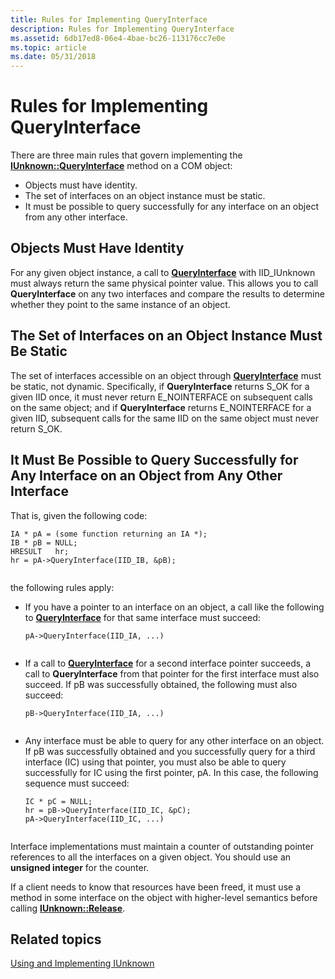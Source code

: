 ```yaml
---
title: Rules for Implementing QueryInterface
description: Rules for Implementing QueryInterface
ms.assetid: 6db17ed8-06e4-4bae-bc26-113176cc7e0e
ms.topic: article
ms.date: 05/31/2018
---
```


# Rules for Implementing QueryInterface

There are three main rules that govern implementing the [**IUnknown::QueryInterface**](/windows/desktop/api/Unknwn/nf-unknwn-iunknown-queryinterface(q_)) method on a COM object:

-   Objects must have identity.
-   The set of interfaces on an object instance must be static.
-   It must be possible to query successfully for any interface on an object from any other interface.

## Objects Must Have Identity

For any given object instance, a call to [**QueryInterface**](/windows/desktop/api/Unknwn/nf-unknwn-iunknown-queryinterface(q_)) with IID\_IUnknown must always return the same physical pointer value. This allows you to call **QueryInterface** on any two interfaces and compare the results to determine whether they point to the same instance of an object.

## The Set of Interfaces on an Object Instance Must Be Static

The set of interfaces accessible on an object through [**QueryInterface**](/windows/desktop/api/Unknwn/nf-unknwn-iunknown-queryinterface(q_)) must be static, not dynamic. Specifically, if **QueryInterface** returns S\_OK for a given IID once, it must never return E\_NOINTERFACE on subsequent calls on the same object; and if **QueryInterface** returns E\_NOINTERFACE for a given IID, subsequent calls for the same IID on the same object must never return S\_OK.

## It Must Be Possible to Query Successfully for Any Interface on an Object from Any Other Interface

That is, given the following code:

``` syntax
IA * pA = (some function returning an IA *); 
IB * pB = NULL; 
HRESULT   hr; 
hr = pA->QueryInterface(IID_IB, &pB); 
 
```

the following rules apply:

-   If you have a pointer to an interface on an object, a call like the following to [**QueryInterface**](/windows/desktop/api/Unknwn/nf-unknwn-iunknown-queryinterface(q_)) for that same interface must succeed:

    ``` syntax
    pA->QueryInterface(IID_IA, ...) 
     
    ```

-   If a call to [**QueryInterface**](/windows/desktop/api/Unknwn/nf-unknwn-iunknown-queryinterface(q_)) for a second interface pointer succeeds, a call to **QueryInterface** from that pointer for the first interface must also succeed. If pB was successfully obtained, the following must also succeed:

    ``` syntax
    pB->QueryInterface(IID_IA, ...) 
     
    ```

-   Any interface must be able to query for any other interface on an object. If pB was successfully obtained and you successfully query for a third interface (IC) using that pointer, you must also be able to query successfully for IC using the first pointer, pA. In this case, the following sequence must succeed:

    ``` syntax
    IC * pC = NULL; 
    hr = pB->QueryInterface(IID_IC, &pC); 
    pA->QueryInterface(IID_IC, ...) 
     
    ```

Interface implementations must maintain a counter of outstanding pointer references to all the interfaces on a given object. You should use an **unsigned integer** for the counter.

If a client needs to know that resources have been freed, it must use a method in some interface on the object with higher-level semantics before calling [**IUnknown::Release**](https://msdn.microsoft.com/en-us/library/ms682317(v=VS.85).aspx).

## Related topics

<dl> <dt>

[Using and Implementing IUnknown](using-and-implementing-iunknown.md)
</dt> </dl>

 

 




